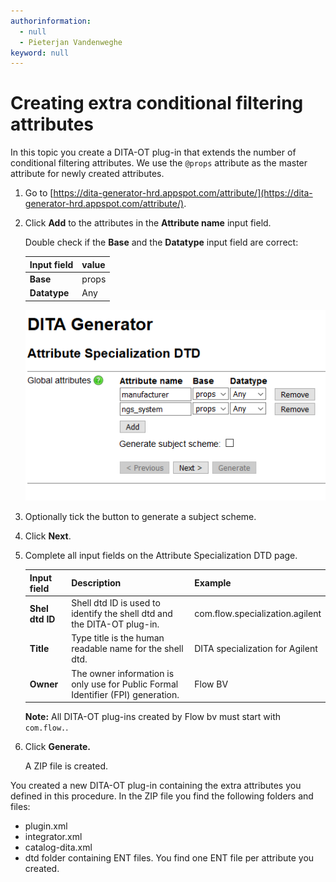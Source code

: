 ```yaml
---
authorinformation:
  - null
  - Pieterjan Vandenweghe
keyword: null
---
```


# Creating extra conditional filtering attributes

In this topic you create a DITA-OT plug-in that extends the number of conditional filtering attributes. We use the `@props` attribute as the master attribute for newly created attributes.

1. Go to [https://dita-generator-hrd.appspot.com/attribute/](https://dita-generator-hrd.appspot.com/attribute/).
2. Click **Add** to the attributes in the **Attribute name** input field.

   Double check if the **Base** and the **Datatype** input field are correct:

   | Input field | value |
   | :--- | :--- |
   | **Base** | props |
   | **Datatype** | Any |

   ![](../../../.gitbook/assets/dita_specializing_attributes.png)

3. Optionally tick the button to generate a subject scheme.
4. Click **Next**.
5. Complete all input fields on the Attribute Specialization DTD page.

   | Input field | Description | Example |
   | :--- | :--- | :--- |
   | **Shel dtd ID** | Shell dtd ID is used to identify the shell dtd and the DITA-OT plug-in. | com.flow.specialization.agilent |
   | **Title** | Type title is the human readable name for the shell dtd. | DITA specialization for Agilent |
   | **Owner** | The owner information is only use for Public Formal Identifier \(FPI\) generation. | Flow BV |

   **Note:** All DITA-OT plug-ins created by Flow bv must start with `com.flow.`.

6. Click **Generate.**

   A ZIP file is created.

You created a new DITA-OT plug-in containing the extra attributes you defined in this procedure. In the ZIP file you find the following folders and files:

* plugin.xml
* integrator.xml
* catalog-dita.xml
* dtd folder containing ENT files. You find one ENT file per attribute you created.

